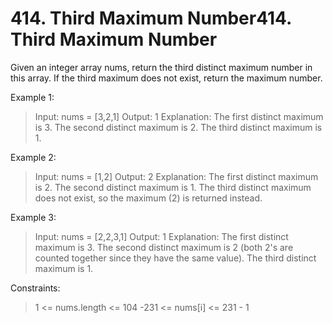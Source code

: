 # 414. Third Maximum Number414. Third Maximum Number

Given an integer array nums, return the third distinct maximum number in this array. If the third maximum does not exist, return the maximum number.

 

Example 1:

> Input: nums = [3,2,1]
Output: 1
Explanation:
The first distinct maximum is 3.
The second distinct maximum is 2.
The third distinct maximum is 1.

Example 2:

> Input: nums = [1,2]
Output: 2
Explanation:
The first distinct maximum is 2.
The second distinct maximum is 1.
The third distinct maximum does not exist, so the maximum (2) is returned instead.

Example 3:

> Input: nums = [2,2,3,1]
Output: 1
Explanation:
The first distinct maximum is 3.
The second distinct maximum is 2 (both 2's are counted together since they have the same value).
The third distinct maximum is 1.
 

Constraints:

> 1 <= nums.length <= 104
-231 <= nums[i] <= 231 - 1
